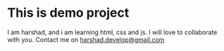 # This is demo project
I am harshad, and i am learning html, css and js. I will love to collaborate with you. Contact me on harshad.develop@gmail.com